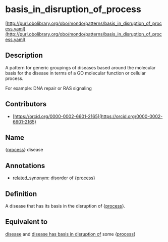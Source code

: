 # basis_in_disruption_of_process 

[http://purl.obolibrary.org/obo/mondo/patterns/basis_in_disruption_of_process.yaml](http://purl.obolibrary.org/obo/mondo/patterns/basis_in_disruption_of_process.yaml)
## Description 



A pattern for generic groupings of diseases based around the molecular basis for the disease in terms of a GO molecular function or cellular process.

For example: DNA repair or RAS signaling
## Contributors 
* [https://orcid.org/0000-0002-6601-2165](https://orcid.org/0000-0002-6601-2165) 
## Name 

{[process](http://purl.obolibrary.org/obo/BFO_0000015)} disease

## Annotations 

* [related_synonym](http://www.geneontology.org/formats/oboInOwl#hasRelatedSynonym): disorder of {[process](http://purl.obolibrary.org/obo/BFO_0000015)}

## Definition 

A disease that has its basis in the disruption of {[process](http://purl.obolibrary.org/obo/BFO_0000015)}.

## Equivalent to 

[disease](http://purl.obolibrary.org/obo/MONDO_0000001) and [disease has basis in disruption of](http://purl.obolibrary.org/obo/RO_0004021) some {[process](http://purl.obolibrary.org/obo/BFO_0000015)}

